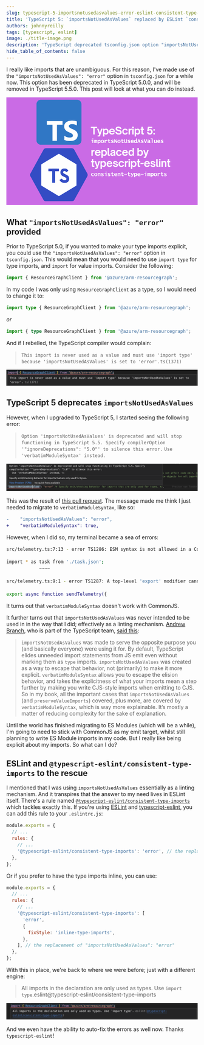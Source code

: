 ```yaml
---
slug: typescript-5-importsnotusedasvalues-error-eslint-consistent-type-imports
title: 'TypeScript 5: `importsNotUsedAsValues` replaced by ESLint `consistent-type-imports`'
authors: johnnyreilly
tags: [typescript, eslint]
image: ./title-image.png
description: 'TypeScript deprecated tsconfig.json option "importsNotUsedAsValues": "error" in 5. You can make type imports explicit with CommonJS if you use ESLint consistent-type-imports.'
hide_table_of_contents: false
---
```


I really like imports that are unambiguous. For this reason, I've made use of the `"importsNotUsedAsValues": "error"` option in `tsconfig.json` for a while now. This option has been deprecated in TypeScript 5.0.0, and will be removed in TypeScript 5.5.0. This post will look at what you can do instead.

![title image reading "TypeScript 5: `importsNotUsedAsValues` replaced by ESLint `consistent-type-imports`" with the ESLint and TypeScript logo](title-image.png)

<!--truncate-->

## What `"importsNotUsedAsValues": "error"` provided

Prior to TypeScript 5.0, if you wanted to make your type imports explicit, you could use the `"importsNotUsedAsValues": "error"` option in `tsconfig.json`. This would mean that you would need to use `import type` for type imports, and `import` for value imports. Consider the following:

```ts
import { ResourceGraphClient } from '@azure/arm-resourcegraph';
```

In my code I was only using `ResourceGraphClient` as a type, so I would need to change it to:

```ts
import type { ResourceGraphClient } from '@azure/arm-resourcegraph';
```

_or_

```ts
import { type ResourceGraphClient } from '@azure/arm-resourcegraph';
```

And if I rebelled, the TypeScript compiler would complain:

> `This import is never used as a value and must use 'import type' because 'importsNotUsedAsValues' is set to 'error'.ts(1371)`

![screenshot of VS Code displaying the error message](screenshot-importsnotusedasvalues-error.png)

## TypeScript 5 deprecates `importsNotUsedAsValues`

However, when I upgraded to TypeScript 5, I started seeing the following error:

> `Option 'importsNotUsedAsValues' is deprecated and will stop functioning in TypeScript 5.5. Specify compilerOption '"ignoreDeprecations": "5.0"' to silence this error.`
> `Use 'verbatimModuleSyntax' instead.`

![screenshot of VS Code displaying the error message](screenshot-importsnotusedasvalues-deprecated.png)

This was the result of [this pull request](https://github.com/microsoft/TypeScript/pull/52203). The message made me think I just needed to migrate to `verbatimModuleSyntax`, like so:

```diff title="tsconfig.json"
-    "importsNotUsedAsValues": "error",
+    "verbatimModuleSyntax": true,
```

However, when I did so, my terminal became a sea of errors:

```bash
src/telemetry.ts:7:13 - error TS1286: ESM syntax is not allowed in a CommonJS module when 'verbatimModuleSyntax' is enabled.

import * as task from './task.json';
            ~~~~

src/telemetry.ts:9:1 - error TS1287: A top-level 'export' modifier cannot be used on value declarations in a CommonJS module when 'verbatimModuleSyntax' is enabled.

export async function sendTelemetry({
```

It turns out that `verbatimModuleSyntax` doesn't work with CommonJS.

It further turns out that `importsNotUsedAsValues` was never intended to be used in in the way that I did; effectively as a linting mechanism. [Andrew Branch](https://github.com/andrewbranch), who is part of the TypeScript team, [said this](https://github.com/microsoft/TypeScript/pull/52203#issuecomment-1476574601):

> `importsNotUsedAsValues` was made to serve the opposite purpose you (and basically everyone) were using it for. By default, TypeScript elides unneeded import statements from JS emit even without marking them as `type` imports. `importsNotUsedAsValues` was created as a way to escape that behavior, not (primarily) to make it more explicit. `verbatimModuleSyntax` allows you to escape the elision behavior, and takes the explicitness of what your imports mean a step further by making you write CJS-style imports when emitting to CJS. So in my book, all the important cases that `importsNotUsedAsValues` (and `preserveValueImports`) covered, plus more, are covered by `verbatimModuleSyntax`, which is way more explainable. It’s mostly a matter of reducing complexity for the sake of explanation.

Until the world has finished migrating to ES Modules (which will be a while), I'm going to need to stick with CommonJS as my emit target, whilst still planning to write ES Module imports in my code. But I really like being explicit about my imports. So what can I do?

## ESLint and `@typescript-eslint/consistent-type-imports` to the rescue

I mentioned that I was using `importsNotUsedAsValues` essentially as a linting mechanism. And it transpires that the answer to my need lives in ESLint itself. There's a rule named [`@typescript-eslint/consistent-type-imports`](https://typescript-eslint.io/rules/consistent-type-imports/) which tackles exactly this. If you're using [ESLint](https://eslint.org/) and [typescript-eslint](https://typescript-eslint.io/), you can add this rule to your `.eslintrc.js`:

```js title="eslintrc.js"
module.exports = {
  // ...
  rules: {
    // ...
    '@typescript-eslint/consistent-type-imports': 'error', // the replacement of "importsNotUsedAsValues": "error"
  },
};
```

Or if you prefer to have the type imports inline, you can use:

```js title="eslintrc.js"
module.exports = {
  // ...
  rules: {
    // ...
    '@typescript-eslint/consistent-type-imports': [
      'error',
      {
        fixStyle: 'inline-type-imports',
      },
    ], // the replacement of "importsNotUsedAsValues": "error"
  },
};
```

With this in place, we're back to where we were before; just with a different engine:

> All imports in the declaration are only used as types. Use `import type`.eslint@typescript-eslint/consistent-type-imports

![screenshot of VS Code displaying the error message](screenshot-consistent-type-imports-error.png)

And we even have the ability to auto-fix the errors as well now. Thanks `typescript-eslint`!

